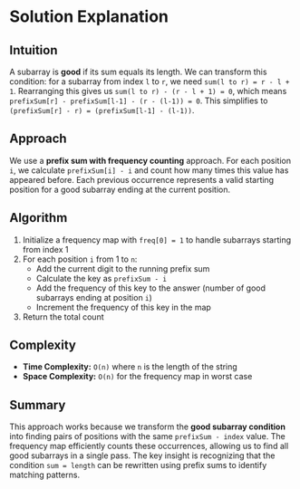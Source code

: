 
# Solution Explanation

## Intuition
A subarray is **good** if its sum equals its length. We can transform this condition: for a subarray from index `l` to `r`, we need `sum(l to r) = r - l + 1`. Rearranging this gives us `sum(l to r) - (r - l + 1) = 0`, which means `prefixSum[r] - prefixSum[l-1] - (r - (l-1)) = 0`. This simplifies to `(prefixSum[r] - r) = (prefixSum[l-1] - (l-1))`.

## Approach
We use a **prefix sum with frequency counting** approach. For each position `i`, we calculate `prefixSum[i] - i` and count how many times this value has appeared before. Each previous occurrence represents a valid starting position for a good subarray ending at the current position.

## Algorithm
1. Initialize a frequency map with `freq[0] = 1` to handle subarrays starting from index 1
2. For each position `i` from 1 to `n`:
   - Add the current digit to the running prefix sum
   - Calculate the key as `prefixSum - i`
   - Add the frequency of this key to the answer (number of good subarrays ending at position `i`)
   - Increment the frequency of this key in the map
3. Return the total count

## Complexity
- **Time Complexity:** `O(n)` where `n` is the length of the string
- **Space Complexity:** `O(n)` for the frequency map in worst case

## Summary
This approach works because we transform the **good subarray condition** into finding pairs of positions with the same `prefixSum - index` value. The frequency map efficiently counts these occurrences, allowing us to find all good subarrays in a single pass. The key insight is recognizing that the condition `sum = length` can be rewritten using prefix sums to identify matching patterns.

